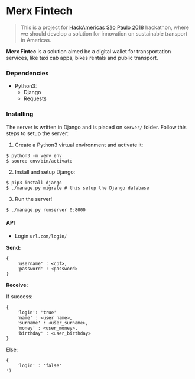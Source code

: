 # Merx Fintech

> This is a project for [HackAmericas São Paulo 2018](http://www.hackamericas.org/)
hackathon, where we should develop a solution for innovation on sustainable
transport in Americas.

**Merx Fintec** is a solution aimed be a digital wallet for transportation
services, like taxi cab apps, bikes rentals and public transport.

### Dependencies

- Python3:
    - Django
    - Requests

### Installing

The server is written in Django and is  placed on `server/` folder. Follow this steps to setup the server:

1. Create a Python3 virtual environment and activate it:

```shell
$ python3 -m venv env
$ source env/bin/activate
```

2. Install and setup Django:

```shell
$ pip3 install django
$ ./manage.py migrate # this setup the Django database
```

3. Run the server!

```shell
$ ./manage.py runserver 0:8000
```

#### API

- Login `url.com/login/`

**Send:**

```
{ 
    'username' : <cpf>,
    'password' : <password>
}
```

**Receive:**

If success:

```
{
    'login': 'true'
    'name' : <user_name>,
    'surname' : <user_surname>,
    'money' : <user_money>,
    'birthday' : <user_birthday>
}
```

Else:

```
{
    'login' : 'false'
⁾)
```
